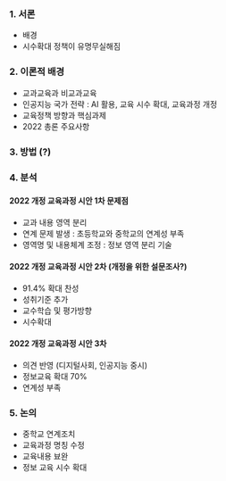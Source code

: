### 1. 서론
* 배경
* 시수확대 정책이 유명무실해짐
### 2. 이론적 배경
* 교과교육과 비교과교육
* 인공지능 국가 전략 : AI 활용, 교육 시수 확대, 교육과정 개정
* 교육정책 방향과 핵심과제
* 2022 총론 주요사항
### 3. 방법 (?)
### 4. 분석
#### 2022 개정 교육과정 시안 1차 문제점
* 교과 내용 영역 분리
* 연계 문제 발생 : 초등학교와 중학교의 연계성 부족
* 영역명 및 내용체계 조정 : 정보 영역 분리 기술
#### 2022 개정 교육과정 시안 2차 (개정을 위한 설문조사?)
* 91.4% 확대 찬성
* 성취기준 추가
* 교수학습 및 평가방향
* 시수확대
#### 2022 개정 교육과정 시안 3차
* 의견 반영 (디지털사회, 인공지능 중시)
* 정보교육 확대 70%
* 연계성 부족
### 5. 논의
* 중학교 연계조치
* 교육과정 명칭 수정
* 교육내용 뵤완
* 정보 교육 시수 확대
